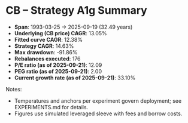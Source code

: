 # CB – Strategy A1g Summary

- **Span**: 1993-03-25 → 2025-09-19 (32.49 years)
- **Underlying (CB price) CAGR**: 13.05%
- **Fitted curve CAGR**: 12.38%
- **Strategy CAGR**: 14.63%
- **Max drawdown**: -91.86%
- **Rebalances executed**: 176
- **P/E ratio (as of 2025-09-21)**: 12.09
- **PEG ratio (as of 2025-09-21)**: 2.00
- **Current growth rate (as of 2025-09-21)**: 33.10%

Notes:

- Temperatures and anchors per experiment govern deployment; see EXPERIMENTS.md for details.
- Figures use simulated leveraged sleeve with fees and borrow costs.


